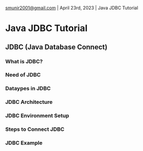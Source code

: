 smunir2001@gmail.com | April 23rd, 2023 | Java JDBC Tutorial
# Java JDBC Tutorial
## JDBC (Java Database Connect)
### What is JDBC?
### Need of JDBC
### Dataypes in JDBC
### JDBC Architecture
### JDBC Environment Setup
### Steps to Connect JDBC
### JDBC Example